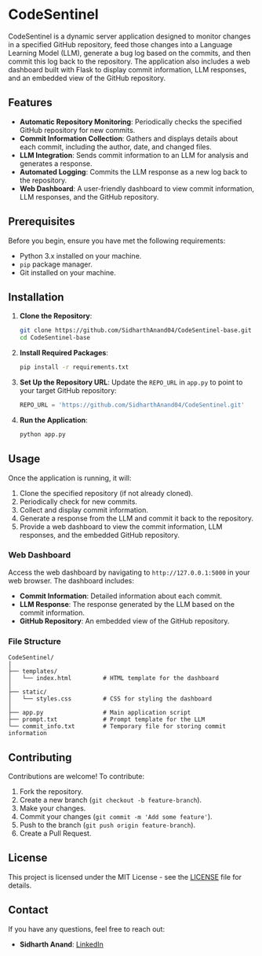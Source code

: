 # CodeSentinel

CodeSentinel is a dynamic server application designed to monitor changes in a specified GitHub repository, feed those changes into a Language Learning Model (LLM), generate a bug log based on the commits, and then commit this log back to the repository. The application also includes a web dashboard built with Flask to display commit information, LLM responses, and an embedded view of the GitHub repository.

## Features

- **Automatic Repository Monitoring**: Periodically checks the specified GitHub repository for new commits.
- **Commit Information Collection**: Gathers and displays details about each commit, including the author, date, and changed files.
- **LLM Integration**: Sends commit information to an LLM for analysis and generates a response.
- **Automated Logging**: Commits the LLM response as a new log back to the repository.
- **Web Dashboard**: A user-friendly dashboard to view commit information, LLM responses, and the GitHub repository.

## Prerequisites

Before you begin, ensure you have met the following requirements:

- Python 3.x installed on your machine.
- `pip` package manager.
- Git installed on your machine.

## Installation

1. **Clone the Repository**:
   ```bash
   git clone https://github.com/SidharthAnand04/CodeSentinel-base.git
   cd CodeSentinel-base
   ```

2. **Install Required Packages**:
   ```bash
   pip install -r requirements.txt
   ```

3. **Set Up the Repository URL**:
   Update the `REPO_URL` in `app.py` to point to your target GitHub repository:
   ```python
   REPO_URL = 'https://github.com/SidharthAnand04/CodeSentinel.git'
   ```

4. **Run the Application**:
   ```bash
   python app.py
   ```

## Usage

Once the application is running, it will:

1. Clone the specified repository (if not already cloned).
2. Periodically check for new commits.
3. Collect and display commit information.
4. Generate a response from the LLM and commit it back to the repository.
5. Provide a web dashboard to view the commit information, LLM responses, and the embedded GitHub repository.

### Web Dashboard

Access the web dashboard by navigating to `http://127.0.0.1:5000` in your web browser. The dashboard includes:

- **Commit Information**: Detailed information about each commit.
- **LLM Response**: The response generated by the LLM based on the commit information.
- **GitHub Repository**: An embedded view of the GitHub repository.

### File Structure

```
CodeSentinel/
│
├── templates/
│   └── index.html         # HTML template for the dashboard
│
├── static/
│   └── styles.css         # CSS for styling the dashboard
│
├── app.py                 # Main application script
├── prompt.txt             # Prompt template for the LLM
└── commit_info.txt        # Temporary file for storing commit information
```

## Contributing

Contributions are welcome! To contribute:

1. Fork the repository.
2. Create a new branch (`git checkout -b feature-branch`).
3. Make your changes.
4. Commit your changes (`git commit -m 'Add some feature'`).
5. Push to the branch (`git push origin feature-branch`).
6. Create a Pull Request.

## License

This project is licensed under the MIT License - see the [LICENSE](LICENSE) file for details.

## Contact

If you have any questions, feel free to reach out:

- **Sidharth Anand**: [LinkedIn](https://www.linkedin.com/in/anand-sidharth/)
